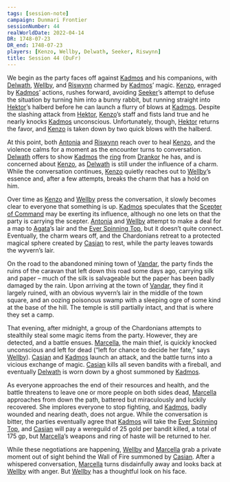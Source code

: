 ```yaml
---
tags: [session-note]
campaign: Dunmari Frontier
sessionNumber: 44
realWorldDate: 2022-04-14
DR: 1748-07-23
DR_end: 1748-07-23
players: [Kenzo, Wellby, Delwath, Seeker, Riswynn]
title: Session 44 (DuFr)
---
```


We begin as the party faces off against [Kadmos](<../../../people/chardonians/kadmos.md>) and his companions, with [Delwath](<../../../people/pcs/dunmar-fellowship/delwath.md>), [Wellby](<../../../people/pcs/dunmar-fellowship/wellby.md>), and [Riswynn](<../../../people/pcs/dunmar-fellowship/riswynn.md>) charmed by [Kadmos](<../../../people/chardonians/kadmos.md>)’ magic. [Kenzo](<../../../people/pcs/dunmar-fellowship/kenzo.md>), enraged by [Kadmos](<../../../people/chardonians/kadmos.md>)’ actions, rushes forward, avoiding [Seeker](<../../../people/pcs/dunmar-fellowship/seeker.md>)’s attempt to defuse the situation by turning him into a bunny rabbit, but running straight into [Hektor](<../../../people/chardonians/hektor.md>)’s halberd before he can launch a flurry of blows at [Kadmos](<../../../people/chardonians/kadmos.md>). Despite the slashing attack from [Hektor](<../../../people/chardonians/hektor.md>), [Kenzo](<../../../people/pcs/dunmar-fellowship/kenzo.md>)’s staff and fists land true and he nearly knocks [Kadmos](<../../../people/chardonians/kadmos.md>) unconscious. Unfortunately, though, [Hektor](<../../../people/chardonians/hektor.md>) returns the favor, and [Kenzo](<../../../people/pcs/dunmar-fellowship/kenzo.md>) is taken down by two quick blows with the halberd.

At this point, both [Antonia](<../../../people/chardonians/antonia.md>) and [Riswynn](<../../../people/pcs/dunmar-fellowship/riswynn.md>) reach over to heal [Kenzo](<../../../people/pcs/dunmar-fellowship/kenzo.md>), and the violence calms for a moment as the encounter turns to conversation. [Delwath](<../../../people/pcs/dunmar-fellowship/delwath.md>) offers to show [Kadmos](<../../../people/chardonians/kadmos.md>) the [ring](<../treasure/treasure-from-agata/ring-of-displacement.md>) from [Drankor](<../../../history/drankorian-era/drankor.md>) he has, and is concerned about [Kenzo](<../../../people/pcs/dunmar-fellowship/kenzo.md>), as [Delwath](<../../../people/pcs/dunmar-fellowship/delwath.md>) is still under the influence of a charm. While the conversation continues, [Kenzo](<../../../people/pcs/dunmar-fellowship/kenzo.md>) quietly reaches out to [Wellby](<../../../people/pcs/dunmar-fellowship/wellby.md>)’s essence and, after a few attempts, breaks the charm that has a hold on him. 

Over time as [Kenzo](<../../../people/pcs/dunmar-fellowship/kenzo.md>) and [Wellby](<../../../people/pcs/dunmar-fellowship/wellby.md>) press the conversation, it slowly becomes clear to everyone that something is up. [Kadmos](<../../../people/chardonians/kadmos.md>) speculates that the [Scepter of Command](<../../../things/artifacts-of-power/scepter-of-command.md>) may be exerting its influence, although no one lets on that the party is carrying the scepter. [Antonia](<../../../people/chardonians/antonia.md>) and [Wellby](<../../../people/pcs/dunmar-fellowship/wellby.md>) attempt to make a deal for a map to [Agata](<../../../people/fey/agata.md>)’s lair and the [Ever Spinning Top](<../treasure/treasure-from-agata/ever-spinning-top.md>), but it doesn’t quite connect. Eventually, the charm wears off, and the Chardonians retreat to a protected magical sphere created by [Casian](<../../../people/chardonians/casian.md>) to rest, while the party leaves towards the wyvern’s lair.

On the road to the abandoned mining town of [Vandar](<../../../gazetteer/greater-dunmar/realms/dunmar/central-dunmar/vandar.md>), the party finds the ruins of the caravan that left down this road some days ago, carrying silk and paper – much of the silk is salvageable but the paper has been badly damaged by the rain. Upon arriving at the town of [Vandar](<../../../gazetteer/greater-dunmar/realms/dunmar/central-dunmar/vandar.md>), they find it largely ruined, with an obvious wyvern’s lair in the middle of the town square, and an oozing poisonous swamp with a sleeping ogre of some kind at the base of the hill. The temple is still partially intact, and that is where they set a camp.

That evening, after midnight, a group of the Chardonians attempts to stealthily steal some magic items from the party. However, they are detected, and a battle ensues. [Marcella](<../../../people/chardonians/marcella.md>), the main thief, is quickly knocked unconscious and left for dead (“left for chance to decide her fate,” says [Wellby](<../../../people/pcs/dunmar-fellowship/wellby.md>)). [Casian](<../../../people/chardonians/casian.md>) and [Kadmos](<../../../people/chardonians/kadmos.md>) launch an attack, and the battle turns into a vicious exchange of magic. [Casian](<../../../people/chardonians/casian.md>) kills all seven bandits with a fireball, and eventually [Delwath](<../../../people/pcs/dunmar-fellowship/delwath.md>) is worn down by a ghost summoned by [Kadmos](<../../../people/chardonians/kadmos.md>). 

As everyone approaches the end of their resources and health, and the battle threatens to leave one or more people on both sides dead, [Marcella](<../../../people/chardonians/marcella.md>) approaches from down the path, battered but miraculously and luckily recovered. She implores everyone to stop fighting, and [Kadmos](<../../../people/chardonians/kadmos.md>), badly wounded and nearing death, does not argue. While the conversation is bitter, the parties eventually agree that [Kadmos](<../../../people/chardonians/kadmos.md>) will take the [Ever Spinning Top](<../treasure/treasure-from-agata/ever-spinning-top.md>), and [Casian](<../../../people/chardonians/casian.md>) will pay a wereguild of 25 gold per bandit killed, a total of 175 gp, but [Marcella](<../../../people/chardonians/marcella.md>)’s weapons and ring of haste will be returned to her. 

While these negotiations are happening, [Wellby](<../../../people/pcs/dunmar-fellowship/wellby.md>) and [Marcella](<../../../people/chardonians/marcella.md>) grab a private moment out of sight behind the Wall of Fire summoned by [Casian](<../../../people/chardonians/casian.md>). After a whispered conversation, [Marcella](<../../../people/chardonians/marcella.md>) turns disdainfully away and looks back at [Wellby](<../../../people/pcs/dunmar-fellowship/wellby.md>) with anger. But [Wellby](<../../../people/pcs/dunmar-fellowship/wellby.md>) has a thoughtful look on his face.